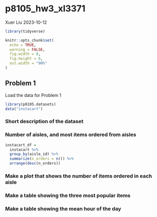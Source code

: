 p8105_hw3_xl3371
================
Xuer Liu
2023-10-12

``` r
library(tidyverse)

knitr::opts_chunk$set(
  echo = TRUE,
  warning = FALSE,
  fig.width = 8,
  fig.height = 6,
  out.width = "90%"
)
```

## Problem 1

Load the data for Problem 1

``` r
library(p8105.datasets)
data("instacart")
```

### Short description of the dataset

### Number of aisles, and most items ordered from aisles

``` r
instacart_df = 
  instacart %>%
  group_by(aisle_id) %>%
  summarize(n_orders = n()) %>%
  arrange(desc(n_orders))
```

### Make a plot that shows the number of items ordered in each aisle

### Make a table showing the three most popular items

### Make a table showing the mean hour of the day
